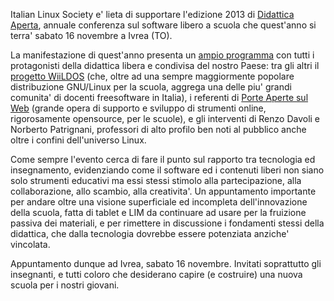 <!--
.. title: Didattica Aperta 2013
.. slug: didattica-aperta-2013
.. date: 2013-11-05 00:00:00
.. tags: 
.. category: 
.. link: 
.. description: 
.. type: text
.. image_copy: 
.. previewimage:
-->

Italian Linux Society e' lieta di supportare l'edizione 2013 di <a rel="nofollow" href="http://didatticaaperta.it/">Didattica Aperta</a>, annuale conferenza sul software libero a scuola che quest'anno si terra' sabato 16 novembre a Ivrea (TO).

La manifestazione di quest'anno presenta un <a rel="nofollow" href="http://didatticaaperta.it/programma-2013">ampio programma</a> con tutti i protagonisti della didattica libera e condivisa del nostro Paese: tra gli altri il <a rel="nofollow" href="http://wiildos.it/">progetto WiiLDOS</a> (che, oltre ad una sempre maggiormente popolare distribuzione GNU/Linux per la scuola, aggrega una delle piu' grandi comunita' di docenti freesoftware in Italia), i referenti di <a rel="nofollow" href="http://www.porteapertesulweb.it/">Porte Aperte sul Web</a> (grande opera di supporto e sviluppo di strumenti online, rigorosamente opensource, per le scuole), e gli interventi di Renzo Davoli e Norberto Patrignani, professori di alto profilo ben noti al pubblico anche oltre i confini dell'universo Linux.

Come sempre l'evento cerca di fare il punto sul rapporto tra tecnologia ed insegnamento, evidenziando come il software ed i contenuti liberi non siano solo strumenti educativi ma essi stessi stimolo alla partecipazione, alla collaborazione, allo scambio, alla creativita'. Un appuntamento importante per andare oltre una visione superficiale ed incompleta dell'innovazione della scuola, fatta di tablet e LIM da continuare ad usare per la fruizione passiva dei materiali, e per rimettere in discussione i fondamenti stessi della didattica, che dalla tecnologia dovrebbe essere potenziata anziche' vincolata.

Appuntamento dunque ad Ivrea, sabato 16 novembre. Invitati soprattutto gli insegnanti, e tutti coloro che desiderano capire (e costruire) una nuova scuola per i nostri giovani.